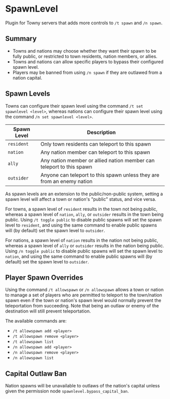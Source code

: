 # SpawnLevel

Plugin for Towny servers that adds more controls to `/t spawn` and `/n spawn`.

## Summary

- Towns and nations may choose whether they want their spawn to be fully public, or restricted to town residents, nation members, or allies.
- Towns and nations can allow specific players to bypass their configured spawn level.
- Players may be banned from using `/n spawn` if they are outlawed from a nation capital.

## Spawn Levels

Towns can configure their spawn level using the command `/t set spawnlevel <level>`, whereas nations can configure their spawn level using the command `/n set spawnlevel <level>`.

| Spawn Level | Description |
| ----------- | ----------- |
| `resident`  | Only town residents can teleport to this spawn |
| `nation`    | Any nation member can teleport to this spawn |
| `ally`      | Any nation member or allied nation member can teleport to this spawn |
| `outsider`  | Anyone can teleport to this spawn unless they are from an enemy nation | 

As spawn levels are an extension to the public/non-public system, setting a spawn level will affect a town or nation's "public" status, and vice versa.

For towns, a spawn level of `resident` results in the town not being public, whereas a spawn level of `nation`, `ally`, or `outsider` results in the town being public.
Using `/t toggle public` to disable public spawns will set the spawn level to `resident`, and using the same command to enable public spawns will (by default) set the spawn level to `outsider`.

For nations, a spawn level of `nation` results in the nation not being public, whereas a spawn level of `ally` or `outsider` results in the nation being public.
Using `/n toggle public` to disable public spawns will set the spawn level to `nation`, and using the same command to enable public spawns will (by default) set the spawn level to `outsider`.

## Player Spawn Overrides

Using the command `/t allowspawn` or `/n allowspawn` allows a town or nation to manage a set of players who are permitted to teleport to the town/nation spawn even if the town or nation's spawn level would normally prevent the teleportation from succeeding. Note that being an outlaw or enemy of the destination will still prevent teleportation.

The available commands are:

- `/t allowspawn add <player>`
- `/t allowspawn remove <player>`
- `/t allowspawn list`
- `/n allowspawn add <player>`
- `/n allowspawn remove <player>`
- `/n allowspawn list`

## Capital Outlaw Ban

Nation spawns will be unavailable to outlaws of the nation's capital unless given the permission node `spawnlevel.bypass_capital_ban`.
